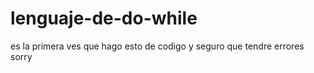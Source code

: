 # lenguaje-de-do-while
es la primera ves que hago esto de codigo y seguro que tendre errores sorry 
